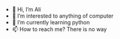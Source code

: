 - 👋 Hi, I’m Ali
- 👀 I’m interested to anything of computer
- 🌱 I’m currently learning python
- 📫 How to reach me? There is no way

<!---
ali-programmer-ali/ali-programmer-ali is a ✨ special ✨ repository because its `README.md` (this file) appears on your GitHub profile.
You can click the Preview link to take a look at your changes.
--->
